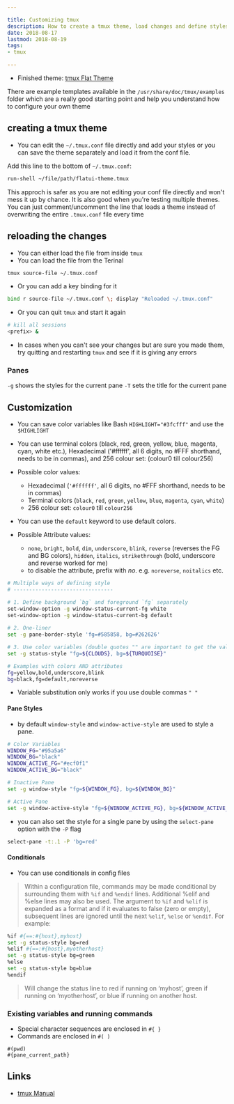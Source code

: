 ```yaml
---

title: Customizing tmux
description: How to create a tmux theme, load changes and define styles and formats for the panes and status bar
date: 2018-08-17
lastmod: 2018-08-19
tags:
- tmux 

---
```


- Finished theme: [tmux Flat Theme](https://github.com/aamnah/tmux-flat-theme)

There are example templates available in the `/usr/share/doc/tmux/examples` folder which are a really good starting point and help you understand how to configure your own theme

## creating a tmux theme

- You can edit the `~/.tmux.conf` file directly and add your styles or you can save the theme separately and load it from the conf file.

Add this line to the bottom of `~/.tmux.conf`:

```bash
run-shell ~/file/path/flatui-theme.tmux
```

This approch is safer as you are not editing your conf file directly and won't mess it up by chance. It is also good when you're testing multiple themes. You can just comment/uncomment the line that loads a theme instead of overwriting the entire `.tmux.conf` file every time

## reloading the changes

- You can either load the file from inside `tmux`
- You can load the file from the Terinal

```bash
tmux source-file ~/.tmux.conf
```

- Or you can add a key binding for it

```bash
bind r source-file ~/.tmux.conf \; display "Reloaded ~/.tmux.conf"
```

- Or you can quit `tmux` and start it again

```bash
# kill all sessions
<prefix> &
```

- In cases when you can't see your changes but are sure you made them, try quitting and restarting `tmux` and see if it is giving any errors


### Panes

`-g` shows the styles for the current pane
`-T` sets the title for the current pane

## Customization

- You can save color variables like Bash `HIGHLIGHT="#3fcfff"` and use the `$HIGHLIGHT`
- You can use terminal colors  (black, red, green, yellow, blue, magenta, cyan, white etc.), Hexadecimal ('#ffffff', all 6 digits, no #FFF shorthand, needs to be in commas), and 256 colour set: (colour0 till colour256)

- Possible color values:
	- Hexadecimal (`'#ffffff'`, all 6 digits, no #FFF shorthand, needs to be in commas) 
	- Terminal colors (`black`, `red`, `green`, `yellow`, `blue`, `magenta`, `cyan`, `white`)
	- 256 colour set: `colour0` till `colour256`
- You can use the `default` keyword to use default colors.

- Possible Attribute values:
	- `none`, `bright`, `bold`, `dim`, `underscore`, `blink`, `reverse` (reverses the FG and BG colors), `hidden`, `italics`, `strikethrough` (bold, underscore and reverse worked for me)
	- to disable the attribute, prefix with _no_. e.g. `noreverse`, `noitalics` etc.

```bash
# Multiple ways of defining style
# --------------------------------

# 1. Define background `bg` and foreground `fg` separately
set-window-option -g window-status-current-fg white
set-window-option -g window-status-current-bg default
	
# 2. One-liner
set -g pane-border-style 'fg=#585858, bg=#262626'

# 3. Use color variables (double quotes "" are important to get the values)
set -g status-style "fg=${CLOUDS}, bg=${TURQUOISE}"
```

```bash
# Examples with colors AND attributes
fg=yellow,bold,underscore,blink
bg=black,fg=default,noreverse
```

- Variable substitution only works if you use double commas `" "`


#### Pane Styles
- by default `window-style` and `window-active-style` are used to style a pane.

```bash
# Color Variables
WINDOW_FG="#95a5a6"
WINDOW_BG="black"
WINDOW_ACTIVE_FG="#ecf0f1"
WINDOW_ACTIVE_BG="black"

# Inactive Pane
set -g window-style "fg=${WINDOW_FG}, bg=${WINDOW_BG}"

# Active Pane
set -g window-active-style "fg=${WINDOW_ACTIVE_FG}, bg=${WINDOW_ACTIVE_BG}"
```

- you can also set the style for a single pane by using the `select-pane` option with the `-P` flag

```bash
select-pane -t:.1 -P 'bg=red'
```

#### Conditionals

- You can use conditionals in config files

> Within a configuration file, commands may be made conditional by surrounding them with `%if` and `%endif` lines. Additional %elif and %else lines may also be used. The argument to `%if` and `%elif` is expanded as a format and if it evaluates to false (zero or empty), subsequent lines are ignored until the next `%elif`, `%else` or `%endif`. For example:

```bash
%if #{==:#{host},myhost} 
set -g status-style bg=red 
%elif #{==:#{host},myotherhost} 
set -g status-style bg=green 
%else 
set -g status-style bg=blue 
%endif
```  
> Will change the status line to red if running on ‘myhost’, green if running on ‘myotherhost’, or blue if running on another host.


### Existing variables and running commands

- Special character sequences are enclosed in `#{ }`
- Commands are enclosed in `#( )`

```
#(pwd)
#{pane_current_path}
```

Links
--- 

- [tmux Manual](https://man.openbsd.org/OpenBSD-current/man1/tmux.1)
